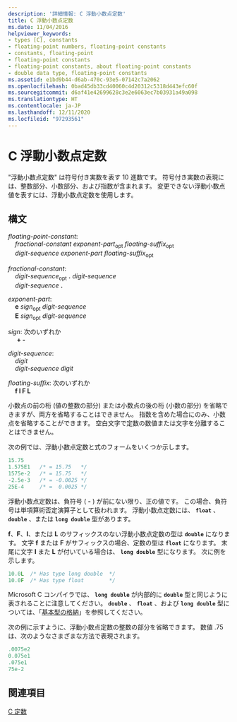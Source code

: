 ```yaml
---
description: '詳細情報: C 浮動小数点定数'
title: C 浮動小数点定数
ms.date: 11/04/2016
helpviewer_keywords:
- types [C], constants
- floating-point numbers, floating-point constants
- constants, floating-point
- floating-point constants
- floating-point constants, about floating-point constants
- double data type, floating-point constants
ms.assetid: e1bd9b44-d6ab-470c-93e5-07142c7a2062
ms.openlocfilehash: 0bad45db33cd40060c4d20312c5318d443efc60f
ms.sourcegitcommit: d6af41e42699628c3e2e6063ec7b03931a49a098
ms.translationtype: HT
ms.contentlocale: ja-JP
ms.lasthandoff: 12/11/2020
ms.locfileid: "97293561"
---
```

# <a name="c-floating-point-constants"></a>C 浮動小数点定数

"浮動小数点定数" は符号付き実数を表す 10 進数です。 符号付き実数の表現には、整数部分、小数部分、および指数が含まれます。 変更できない浮動小数点値を表すには、浮動小数点定数を使用します。

## <a name="syntax"></a>構文

*floating-point-constant*:<br/>
&nbsp;&nbsp;&nbsp;&nbsp;*fractional-constant* *exponent-part*<sub>opt</sub> *floating-suffix*<sub>opt</sub><br/>
&nbsp;&nbsp;&nbsp;&nbsp;*digit-sequence* *exponent-part* *floating-suffix*<sub>opt</sub>

*fractional-constant*:<br/>
&nbsp;&nbsp;&nbsp;&nbsp;*digit-sequence*<sub>opt</sub> **.** *digit-sequence*<br/>
&nbsp;&nbsp;&nbsp;&nbsp;*digit-sequence*  **.**

*exponent-part*:<br/>
&nbsp;&nbsp;&nbsp;&nbsp;**e** *sign*<sub>opt</sub> *digit-sequence*<br/>
&nbsp;&nbsp;&nbsp;&nbsp;**E** *sign*<sub>opt</sub> *digit-sequence*

*sign*: 次のいずれか<br/>
&nbsp;&nbsp;&nbsp;&nbsp; **+ -**

*digit-sequence*:<br/>
&nbsp;&nbsp;&nbsp;&nbsp;*digit*<br/>
&nbsp;&nbsp;&nbsp;&nbsp;*digit-sequence* *digit*

*floating-suffix*: 次のいずれか<br/>
&nbsp;&nbsp;&nbsp;&nbsp;**f l F L**

小数点の前の桁 (値の整数の部分) または小数点の後の桁 (小数の部分) を省略できますが、両方を省略することはできません。 指数を含めた場合にのみ、小数点を省略することができます。 空白文字で定数の数値または文字を分離することはできません。

次の例では、浮動小数点定数と式のフォームをいくつか示します。

```C
15.75
1.575E1   /* = 15.75   */
1575e-2   /* = 15.75   */
-2.5e-3   /* = -0.0025 */
25E-4     /* =  0.0025 */
```

浮動小数点定数は、負符号 ( **-** ) が前にない限り、正の値です。 この場合、負符号は単項算術否定演算子として扱われます。 浮動小数点定数には、 **`float`** 、 **`double`** 、または **`long double`** 型があります。

**f**、**F**、**l**、または **L** のサフィックスのない浮動小数点定数の型は **`double`** になります。 文字 **f** または **F** がサフィックスの場合、定数の型は **`float`** になります。 末尾に文字 **l** また **L** が付いている場合は、 **`long double`** 型になります。 次に例を示します。

```C
10.0L  /* Has type long double  */
10.0F  /* Has type float        */
```

Microsoft C コンパイラでは、 **`long double`** が内部的に **`double`** 型と同じように表されることに注意してください。 **`double`** 、 **`float`** 、および **`long double`** 型については、「[基本型の格納](../c-language/storage-of-basic-types.md)」を参照してください。

次の例に示すように、浮動小数点定数の整数の部分を省略できます。 数値 .75 は、次のようなさまざまな方法で表現されます。

```C
.0075e2
0.075e1
.075e1
75e-2
```

## <a name="see-also"></a>関連項目

[C 定数](../c-language/c-constants.md)
